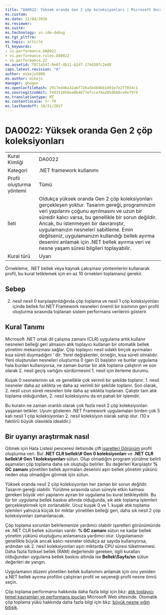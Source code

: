 ```yaml
---
title: "DA0022: Yüksek oranda Gen 2 çöp koleksiyonları | Microsoft Docs"
ms.custom: 
ms.date: 11/04/2016
ms.reviewer: 
ms.suite: 
ms.technology: vs-ide-debug
ms.tgt_pltfrm: 
ms.topic: article
f1_keywords:
- vs.performance.DA0022
- vs.performance.rules.DA0022
- vs.performance.22
ms.assetid: f871a547-0e6f-4b11-b2d7-174d30fc2ed8
caps.latest.revision: "8"
author: mikejo5000
ms.author: mikejo
manager: ghogen
ms.openlocfilehash: 2917ed46a32a6f726a5b484bb1d91e7e277854c1
ms.sourcegitcommit: f40311056ea0b4677efcca74a285dbb0ce0e7974
ms.translationtype: MT
ms.contentlocale: tr-TR
ms.lasthandoff: 10/31/2017
---
```

# <a name="da0022-high-rate-of-gen-2-garbage-collections"></a>DA0022: Yüksek oranda Gen 2 çöp koleksiyonları
|||  
|-|-|  
|Kural Kimliği|DA0022|  
|Kategori|.NET framework kullanımı|  
|Profil oluşturma yöntemi|Tümü|  
|İleti|Oldukça yüksek oranda Gen 2 çöp koleksiyonları gerçekleşen yoktur. Tasarım gereği, programınızın veri yapılarını çoğunu ayrılmasını ve uzun bir süredir kalıcı varsa, bu genellikle bir sorun değildir. Ancak, bu istenmeyen bir davranıştır, uygulamanızın nesneleri sabitleme. Emin değilseniz, uygulamanızın kullandığı bellek ayırma desenini anlamak için .NET bellek ayırma veri ve nesne yaşam süresi bilgileri toplayabilir.|  
|Kural türü|Uyarı|  
  
 Örnekleme, .NET bellek veya kaynak çakışması yöntemlerini kullanarak profil, bu kural tetiklemek için en az 10 örnekleri toplamanız gerekir.  
  
## <a name="cause"></a>Sebep  
 2. nesil nesil 0 karşılaştırıldığında çöp toplama ve nesil 1 çöp koleksiyonları içinde bellek for.NET Framework nesneleri önemli bir kısmının geri profil oluşturma sırasında toplanan sistem performans verilerini gösterir.  
  
## <a name="rule-description"></a>Kural Tanımı  
 Microsoft .NET ortak dil çalışma zamanı (CLR) uygulama artık kullanır nesneleri belleği geri almasını atık toplayıcı kullanan bir otomatik bellek yönetimi mekanizması sağlar. Çöp toplayıcı nesil odaklı birçok ayırmaları kısa süreli duymadığını ' dir. Yerel değişkenler, örneğin, kısa süreli olmalıdır. Yeni oluşturulan nesneleri oluşturma 0 (gen 0) başlatın ve bunlar uygulama hala bunları kullanıyorsa, ne zaman bunlar bir atık toplama çalıştırın ve son olarak 2. nesil geçiş varlığını sürdürmesini 1. nesil için ilerleme durumu.  
  
 Kuşak 0 nesnelerinin sık ve genellikle çok verimli bir şekilde toplanır. 1. nesil nesneler daha az sıklıkta ve daha az verimli bir şekilde toplanır. Son olarak, 2. nesil uzun süreli nesneleri bile daha az sıklıkta toplanan. Çalıştır tam atık toplama olduğundan, 2. nesil koleksiyonu da en pahalı bir işlemdir.  
  
 Bu kuralın ne zaman orantılı olarak çok fazla nesil 2 çöp koleksiyonları yaşanan tetikler. Uyum gösteren .NET Framework uygulamaları birden çok 5 katı nesil 1 çöp koleksiyonları 2. nesil koleksiyon olarak sahip olur. (10 x faktörü büyük olasılıkla idealdir.)  
  
## <a name="how-to-investigate-a-warning"></a>Bir uyarıyı araştırmak nasıl  
 Gitmek için Hata Listesi penceresi iletisinde çift [işaretleri Görünüm](../profiling/marks-view.md) profil oluşturma veri. Bul **.NET CLR bellek\\# Gen 0 koleksiyonları** ve **.NET CLR bellek\\# Gen 1 koleksiyonları** sütun. Olup olmadığını program yürütme belirli aşamaları çöp toplama daha sık oluştuğu belirler. Bu değerleri Karşılaştır **% GC zamanı** yönetilen bellek ayırmaları desenini aşırı bellek yönetim yükünü neden olup olmadığını görmek için sütun.  
  
 Yüksek oranda nesil 2 çöp koleksiyonları her zaman bir sorun değildir. Tasarım gereği olabilir. Yürütme sırasında uzun süreyle etkin kalması gereken büyük veri yapılarını ayıran bir uygulama bu kural tetikleyebilir. Bu tür bir uygulama bellek baskısı altında olduğunda, sık atık toplama işlemleri gerçekleştirmek için zorlanabilir. Ucuz kuşak 0 ve 1. kuşak atık toplama işlemleri yalnızca küçük bir miktar yönetilen belleği geri, daha sık nesil 2 çöp koleksiyonları zamanlanacak.  
  
 Çöp toplama sorunları belirlemenize yardımcı olabilir işaretleri görünümünde ek .NET CLR bellek sütunları vardır. **% GC zamanı** sütun ne kadar bellek yönetim yükünü oluştuğunu anlamanıza yardımcı olur. Uygulamanızı genellikle büyük ancak kalıcı nesneler oldukça az sayıda kullanıyorsa, ardından sık 2. nesil koleksiyonları aşırı miktarda CPU süresi tüketmemesi. Daha fazla fiziksel bellek (RAM) değerlendir gereken, ilgili kuralları olduğundan uygulama bellek baskısı altında ise **Bellek\Sayfa/sn** sütun değerleri de yangın.  
  
 Uygulamanın düzeni yönetilen bellek kullanımını anlamak için onu yeniden a.NET bellek ayırma profilini çalıştıran profil ve seçeneği profil nesne ömrü seçin.  
  
 Çöp toplama performansı hakkında daha fazla bilgi için bkz: [atık toplayıcı temel kavramları ve performans ipuçları](http://go.microsoft.com/fwlink/?LinkId=148226) Microsoft Web sitesinde. Otomatik çöp toplama yükü hakkında daha fazla bilgi için bkz: [büyük nesne yığın bitişik](http://go.microsoft.com/fwlink/?LinkId=177836).
